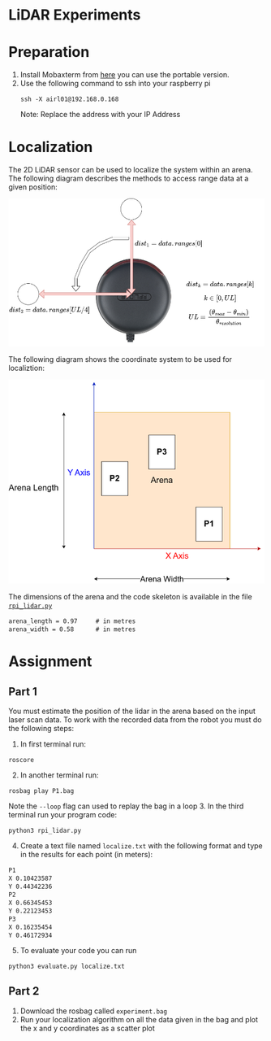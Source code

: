 # LiDAR Experiments

# Preparation
1. Install Mobaxterm from [here](https://mobaxterm.mobatek.net/) you can use the portable version.
2. Use the following command to ssh into your raspberry pi
    ```
    ssh -X airl01@192.168.0.168
    ```
    Note: Replace the address with your IP Address

# Localization

The 2D LiDAR sensor can be used to localize the system within an arena. 
The following diagram describes the methods to access range data at a given position:

![range data](./lidar_coords.png)


The following diagram shows the coordinate system to be used for localiztion:

![arena coordinates](./arena.png)

The dimensions of the arena and the code skeleton is available in the file [`rpi_lidar.py`](./rpi_lidar.py)
```
arena_length = 0.97     # in metres
arena_width = 0.58      # in metres
```
# Assignment

## Part 1
You must estimate the position of the lidar in the arena based on the input laser scan data. To work with the recorded data from the robot you must do the following steps:

1. In first terminal run:
```
roscore
```
2. In another terminal run:
```
rosbag play P1.bag
```
Note the `--loop` flag can used to replay the bag in a loop
3. In the third terminal run your program code:
```
python3 rpi_lidar.py
```
4. Create a text file named `localize.txt` with the following format and type in the results for each point (in meters):
```
P1
X 0.10423587
Y 0.44342236
P2
X 0.66345453
Y 0.22123453
P3
X 0.16235454
Y 0.46172934
```
5. To evaluate your code you can run
```
python3 evaluate.py localize.txt 
```

## Part 2
1. Download the rosbag called `experiment.bag`
2. Run your localization algorithm on all the data given in the bag and plot the x and y coordinates as a scatter plot
